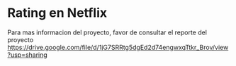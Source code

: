 # Rating en Netflix

Para mas informacion del proyecto, favor de consultar el reporte del proyecto
https://drive.google.com/file/d/1jG7SRRtg5dgEd2d74engwxqTtkr_Brov/view?usp=sharing

